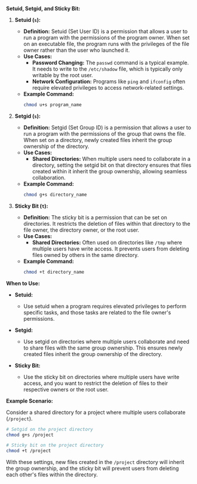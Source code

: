 
**Setuid, Setgid, and Sticky Bit:**

1. **Setuid (`s`):**
   - **Definition:** Setuid (Set User ID) is a permission that allows a user to run a program with the permissions of the program owner. When set on an executable file, the program runs with the privileges of the file owner rather than the user who launched it.
   - **Use Cases:**
     - **Password Changing:** The `passwd` command is a typical example. It needs to write to the `/etc/shadow` file, which is typically only writable by the root user.
     - **Network Configuration:** Programs like `ping` and `ifconfig` often require elevated privileges to access network-related settings.
   - **Example Command:**
     ```bash
     chmod u+s program_name
     ```

2. **Setgid (`s`):**
   - **Definition:** Setgid (Set Group ID) is a permission that allows a user to run a program with the permissions of the group that owns the file. When set on a directory, newly created files inherit the group ownership of the directory.
   - **Use Cases:**
     - **Shared Directories:** When multiple users need to collaborate in a directory, setting the setgid bit on that directory ensures that files created within it inherit the group ownership, allowing seamless collaboration.
   - **Example Command:**
     ```bash
     chmod g+s directory_name
     ```

3. **Sticky Bit (`t`):**
   - **Definition:** The sticky bit is a permission that can be set on directories. It restricts the deletion of files within that directory to the file owner, the directory owner, or the root user.
   - **Use Cases:**
     - **Shared Directories:** Often used on directories like `/tmp` where multiple users have write access. It prevents users from deleting files owned by others in the same directory.
   - **Example Command:**
     ```bash
     chmod +t directory_name
     ```

**When to Use:**

- **Setuid:**
  - Use setuid when a program requires elevated privileges to perform specific tasks, and those tasks are related to the file owner's permissions.

- **Setgid:**
  - Use setgid on directories where multiple users collaborate and need to share files with the same group ownership. This ensures newly created files inherit the group ownership of the directory.

- **Sticky Bit:**
  - Use the sticky bit on directories where multiple users have write access, and you want to restrict the deletion of files to their respective owners or the root user.

**Example Scenario:**

Consider a shared directory for a project where multiple users collaborate (`/project`). 

```bash
# Setgid on the project directory
chmod g+s /project

# Sticky bit on the project directory
chmod +t /project
```

With these settings, new files created in the `/project` directory will inherit the group ownership, and the sticky bit will prevent users from deleting each other's files within the directory.